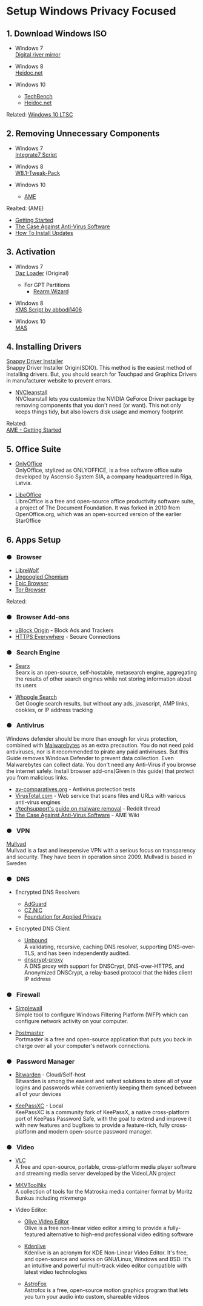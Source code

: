 # Setup Windows Privacy Focused
<!--Related:
* [Windows Best Privacy Practices](https://www.reddit.com/r/privacytoolsIO/comments/fwgvsb/windows_10_best_privacy_practices/?utm_source=amp&utm_medium=&utm_content=post_body)-->

## 1. Download Windows ISO

* Windows 7  
[Digital river mirror](https://digitalrivermirror.com/)


* Windows 8  
[Heidoc.net](https://heidoc.net/joomla/technology-science/microsoft/67-microsoft-windows-and-office-iso-download-tool)


* Windows 10  
  - [TechBench](https://tb.rg-adguard.net/public.php)  
  - [Heidoc.net](https://heidoc.net/joomla/technology-science/microsoft/67-microsoft-windows-and-office-iso-download-tool)

Related:
[Windows 10 LTSC](https://azimstech.github.io/2018-10-05-windows-10-enterprise-ltsc-2019/)

## 2. Removing Unnecessary Components
* Windows 7  
[Integrate7 Script](https://www.wincert.net/forum/topic/14001-integrate7-script-%E2%80%93-automatically-download-and-slipstream-all-updates-up-to-052021/)

* Windows 8  
[W8.1-Tweak-Pack](https://www.ntlite.com/community/index.php?threads/clangers-download-page.1272/)

* Windows 10  
  * [AME](https://ameliorated.info/)

Realted: (AME)
* [Getting Started](https://wiki.ameliorated.info/doku.php?id=getting_started)
* [The Case Against Anti-Virus Software](https://wiki.ameliorated.info/doku.php?id=antivirus)
* [How To Install Updates](https://wiki.ameliorated.info/doku.php?id=system_updates)

## 3. Activation
* Windows 7  
[Daz Loader](https://forums.mydigitallife.net/threads/windows-loader-download.58464/)  (Original)

  * For GPT Partitions
    - [Rearm Wizard](https://forums.mydigitallife.net/threads/rearm-wizard-the-premier-rearm-solution-for-windows-7-and-office-2013.43861/)

* Windows 8  
[KMS Script by abbodi1406](https://github.com/abbodi1406/KMS_VL_ALL_AIO)

* Windows 10  
[MAS](https://github.com/massgravel/Microsoft-Activation-Scripts)

## 4. Installing Drivers
[Snappy Driver Installer](https://www.snappy-driver-installer.org/)  
Snappy Driver Installer Origin(SDIO). This method is the easiest method of installing drivers.
But, you should search for Touchpad and Graphics Drivers in manufacturer website to prevent errors.

* [NVCleanstall](https://www.techpowerup.com/download/techpowerup-nvcleanstall/)  
NVCleanstall lets you customize the NVIDIA GeForce Driver package by removing components that you don't need (or want). This not only keeps things tidy, but also lowers disk usage and memory footprint

Related:  
[AME - Getting Started](https://wiki.ameliorated.info/doku.php?id=getting_started)

## 5. Office Suite
* [OnlyOffice](https://www.onlyoffice.com/)  
OnlyOffice, stylized as ONLYOFFICE, is a free software office suite developed by Ascensio System SIA, a company headquartered in Riga, Latvia.

* [LibeOffice](https://www.libreoffice.org/)  
LibreOffice is a free and open-source office productivity software suite, a project of The Document Foundation. It was forked in 2010 from OpenOffice.org, which was an open-sourced version of the earlier StarOffice

## 6. Apps Setup
### ● &nbsp; Browser  
* [LibreWolf](https://librewolf-community.gitlab.io/)  
* [Ungoogled Chomium](https://ungoogled-software.github.io/ungoogled-chromium-binaries/)  
* [Epic Browser](https://www.epicbrowser.com/)  
* [Tor Browser](https://www.torproject.org/)

Related:

### ● &nbsp; Browser Add-ons
* [uBlock Origin](https://github.com/gorhill/uBlock) - Block Ads and Trackers
* [HTTPS Everywhere](https://www.eff.org/https-everywhere) - Secure Connections

### ● &nbsp; Search Engine
* [Searx](https://searx.me/)  
Searx is an open-source, self-hostable, metasearch engine, aggregating the results of other search engines while not storing information about its users

* [Whoogle Search](https://github.com/benbusby/whoogle-search)  
Get Google search results, but without any ads, javascript, AMP links, cookies, or IP address tracking

### ● &nbsp; Antivirus
Windows defender should be more than enough for virus protection, combined with [Malwarebytes](https://www.malwarebytes.com/) as an extra precaution. You do not need paid antiviruses, nor is it recommended to pirate any paid antiviruses. But this Guide removes Windows Defender to prevent data collection. Even Malwarebytes can collect data. You don't need any Anti-Virus if you browse the internet safely. Install browser add-ons(Given in this guide) that protect you from malicious links.

* [av-comparatives.org](https://www.av-comparatives.org/) - Antivirus protection tests  
* [VirusTotal.com](https://www.virustotal.com/) - Web service that scans files and URLs with various anti-virus engines  
* [r/techsupport's guide on malware removal](https://www.reddit.com/r/techsupport/comments/33evdi/suggested_reading_official_malware_removal_guide/) - Reddit thread
* [The Case Against Anti-Virus Software](https://wiki.ameliorated.info/doku.php?id=antivirus) - AME Wiki

### ● &nbsp; VPN
[Mullvad](https://mullvad.net/en/)  
Mullvad is a fast and inexpensive VPN with a serious focus on transparency and security. They have been in operation since 2009. Mullvad is based in  Sweden

### ● &nbsp; DNS
* Encrypted DNS Resolvers  
  - [AdGuard](https://adguard.com/en/adguard-dns/overview.html)
  - [CZ.NIC](https://www.nic.cz/odvr/)
  - [Foundation for Applied Privacy](https://applied-privacy.net//services/dns/)

* Encrypted DNS Client
  - [Unbound](https://nlnetlabs.nl/projects/unbound/about/)  
  A validating, recursive, caching DNS resolver, supporting DNS-over-TLS, and has been independently audited.
  - [dnscrypt-proxy](https://github.com/DNSCrypt/dnscrypt-proxy/wiki)  
  A DNS proxy with support for DNSCrypt, DNS-over-HTTPS, and Anonymized DNSCrypt, a relay-based protocol that the hides client IP address
 
### ● &nbsp; Firewall
* [Simplewall](https://www.henrypp.org/product/simplewall)  
Simple tool to configure Windows Filtering Platform (WFP) which can configure network activity on your computer.

* [Postmaster](https://safing.io/)  
Portmaster is a free and open-source application that puts you back in charge over all your computer's network connections.

### ● &nbsp; Password Manager
* [Bitwarden](https://bitwarden.com/) - Cloud/Self-host  
Bitwarden is among the easiest and safest solutions to store all of your logins and passwords while conveniently keeping them synced between all of your devices

* [KeePassXC](https://keepassxc.org/) - Local  
KeePassXC is a community fork of KeePassX, a native cross-platform port of KeePass Password Safe, with the goal to extend and improve it with new features and bugfixes to provide a feature-rich, fully cross-platform and modern open-source password manager.

### ● &nbsp;  Video
* [VLC](https://www.videolan.org/)  
A free and open-source, portable, cross-platform media player software and streaming media server developed by the VideoLAN project

* [MKVToolNix](https://mkvtoolnix.download/)  
A collection of tools for the Matroska media container format by Moritz Bunkus including mkvmerge

* Video Editor:
  - [Olive Video Editor](https://www.olivevideoeditor.org/)  
  Olive is a free non-linear video editor aiming to provide a fully-featured alternative to high-end professional video editing software
  
  - [Kdenlive](https://kdenlive.org/)  
  Kdenlive is an acronym for KDE Non-Linear Video Editor. It's free, and open-source and works on GNU/Linux, Windows and BSD. It's an intuitive and powerful multi-track video editor compatible with latest video technologies
  
  - [AstroFox](https://astrofox.io/)  
  Astrofox is a free, open-source motion graphics program that lets you turn your audio into custom, shareable videos
